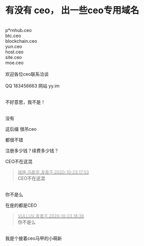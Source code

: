 # 有没有 ceo， 出一些ceo专用域名


<br />
p*rnhub.ceo<br />
btc.ceo<br />
blockchain.ceo<br />
yun.ceo<br />
host.ceo<br />
site.ceo<br />
moe.ceo<br />
<br />
欢迎各位ceo联系洽谈<br />
<br />
 QQ 183456663 网站 yy.im<br />
<br />


不好意思，我不是！<br />
<br />
<img src="static/image/smiley/default/lol.gif" smilieid="12" border="0" alt="" /><img src="static/image/smiley/default/lol.gif" smilieid="12" border="0" alt="" /><img src="static/image/smiley/default/lol.gif" smilieid="12" border="0" alt="" />

没有

这后缀 很吊ceo

都很不错<img id="aimg_zf98C" onclick="zoom(this, this.src, 0, 0, 0)" class="zoom" src="https://cdn.jsdelivr.net/gh/hishis/forum-master/public/images/patch.gif" onmouseover="img_onmouseoverfunc(this)" onload="thumbImg(this)" border="0" alt="" />

注册多少钱？续费多少钱？

CEO不在这混

<div class="quote"><blockquote><font size="2"><a href="https://www.hostloc.com/forum.php?mod=redirect&amp;goto=findpost&amp;pid=9342208&amp;ptid=757684" target="_blank"><font color="#999999">埃隆·马斯克 发表于 2020-10-23 17:53</font></a></font><br />
CEO不在这混</blockquote></div><br />
你不是么 <img src="static/image/smiley/default/lol.gif" smilieid="12" border="0" alt="" />

在座的都是CEO

<div class="quote"><blockquote><font size="2"><a href="https://www.hostloc.com/forum.php?mod=redirect&amp;goto=findpost&amp;pid=9342486&amp;ptid=757684" target="_blank"><font color="#999999">VULLUV 发表于 2020-10-23 18:39</font></a></font><br />
你不是么</blockquote></div><br />
我是个披着ceo马甲的小萌新<img src="static/image/smiley/default/lol.gif" smilieid="12" border="0" alt="" />
